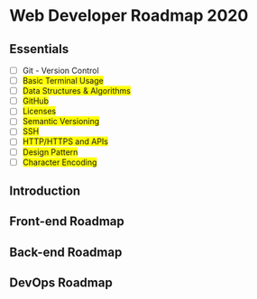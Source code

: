 # Web Developer Roadmap 2020

## Essentials

- [ ] <smark>Git - Version Control</mark>
- [ ] <span style="background-color: #FFFF00">Basic Terminal Usage</span>
- [ ] <span style="background-color: #FFFF00">Data Structures & Algorithms</span>
- [ ] <span style="background-color: #FFFF00">GitHub</span>
- [ ] <span style="background-color: #FFFF00">Licenses</span>
- [ ] <span style="background-color: #FFFF00">Semantic Versioning</span>
- [ ] <span style="background-color: #FFFF00">SSH</span>
- [ ] <span style="background-color: #FFFF00">HTTP/HTTPS and APIs</span>
- [ ] <span style="background-color: #FFFF00">Design Pattern</span>
- [ ] <span style="background-color: #FFFF00">Character Encoding</span>

## Introduction

## Front-end Roadmap

## Back-end Roadmap

## DevOps Roadmap